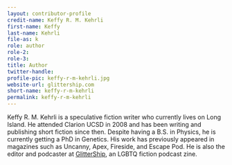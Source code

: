 ```yaml
---
layout: contributor-profile
credit-name: Keffy R. M. Kehrli
first-name: Keffy
last-name: Kehrli
file-as: k
role: author
role-2:
role-3:
title: Author
twitter-handle:
profile-pic: keffy-r-m-kehrli.jpg
website-url: glittership.com
short-name: keffy-r-m-kehrli
permalink: keffy-r-m-kehrli
---
```


Keffy R. M. Kehrli is a speculative fiction writer who currently lives on Long Island. He attended Clarion UCSD in 2008 and has been writing and publishing short fiction since then. Despite having a B.S. in Physics, he is currently getting a PhD in Genetics. His work has previously appeared in magazines such as Uncanny, Apex, Fireside, and Escape Pod. He is also the editor and podcaster at [GlitterShip](http://www.glittership.com), an LGBTQ fiction podcast zine.
